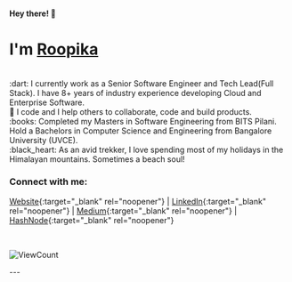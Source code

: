 <meta name="google-site-verification" content="gza4CwIjYdVqZd1nd2qc_xJQrxcQ4SVABpPv5ReU4zE" />

<h4> Hey there! 👋 </h4>

# I'm [Roopika](https://roopikasrinivas.github.io/)
<br>
:dart:  I currently work as a Senior Software Engineer and Tech Lead(Full Stack). I have 8+ years of industry experience developing Cloud and Enterprise Software.
<br>
👀  I code and I help others to collaborate, code and build products.
<br>
:books:  Completed my Masters in Software Engineering from BITS Pilani. Hold a Bachelors in Computer Science and Engineering from Bangalore University (UVCE).
<br>
:black_heart:  As an avid trekker, I love spending most of my holidays in the Himalayan mountains. Sometimes a beach soul!
<br>

<!-- ![Roopika's Github Stats](https://github-readme-stats.vercel.app/api?username=roopikasrinivas)-->
### Connect with me:

[Website](https://roopikasrinivas.github.io/){:target="_blank" rel="noopener"} | [LinkedIn](https://www.linkedin.com/in/roopikasrinivas/){:target="_blank" rel="noopener"} | [Medium](https://medium.com/@roopikasrinivas){:target="_blank" rel="noopener"} | [HashNode](https://roopikasrinvas.hashnode.dev/){:target="_blank" rel="noopener"}

<br />
              

<div justifyContent="space-between">
 
<!-- [![forthebadge](https://forthebadge.com/images/badges/built-with-love.svg)](https://github.com/roopikasrinivas/)-->
 
![ViewCount](https://views.whatilearened.today/views/github/roopikasrinivas/roopikasrinivas.svg)
 
</div>
 ---
